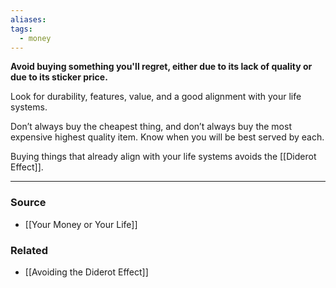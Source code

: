 ```yaml
---
aliases: 
tags:
  - money
---
```

**Avoid buying something you'll regret, either due to its lack of quality or due to its sticker price.**

Look for durability, features, value, and a good alignment with your life systems. 

Don’t always buy the cheapest thing, and don’t always buy the most expensive highest quality item. Know when you will be best served by each.

Buying things that already align with your life systems avoids the [[Diderot Effect]].

---

### Source
- [[Your Money or Your Life]]

### Related
- [[Avoiding the Diderot Effect]]
